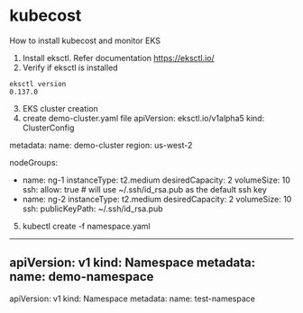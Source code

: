 # kubecost
How to install kubecost and monitor EKS 
1. Install eksctl. Refer documentation https://eksctl.io/
2. Verify if eksctl is installed
```
eksctl version
0.137.0
```
3. EKS cluster creation
4. create demo-cluster.yaml file
   apiVersion: eksctl.io/v1alpha5
kind: ClusterConfig

metadata:
  name: demo-cluster
  region: us-west-2

nodeGroups:
  - name: ng-1
    instanceType: t2.medium
    desiredCapacity: 2
    volumeSize: 10
    ssh:
      allow: true # will use ~/.ssh/id_rsa.pub as the default ssh key
  - name: ng-2
    instanceType: t2.medium
    desiredCapacity: 2
    volumeSize: 10
    ssh:
      publicKeyPath: ~/.ssh/id_rsa.pub

5. kubectl create -f namespace.yaml

---
apiVersion: v1
kind: Namespace
metadata:
  name: demo-namespace
---
apiVersion: v1
kind: Namespace
metadata:
  name: test-namespace




